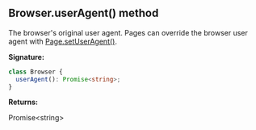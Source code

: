 ## Browser.userAgent() method

The browser's original user agent. Pages can override the browser user agent with [Page.setUserAgent()](./puppeteer.page.setuseragent.md).

**Signature:**

```typescript
class Browser {
  userAgent(): Promise<string>;
}
```

**Returns:**

Promise&lt;string&gt;

